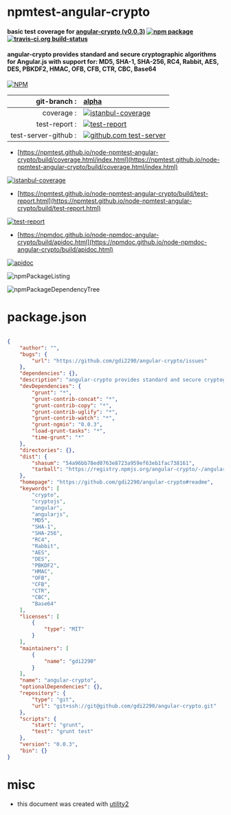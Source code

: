 # npmtest-angular-crypto

#### basic test coverage for  [angular-crypto (v0.0.3)](https://github.com/gdi2290/angular-crypto#readme)  [![npm package](https://img.shields.io/npm/v/npmtest-angular-crypto.svg?style=flat-square)](https://www.npmjs.org/package/npmtest-angular-crypto) [![travis-ci.org build-status](https://api.travis-ci.org/npmtest/node-npmtest-angular-crypto.svg)](https://travis-ci.org/npmtest/node-npmtest-angular-crypto)

#### angular-crypto provides standard and secure cryptographic algorithms for Angular.js with support for: MD5, SHA-1, SHA-256, RC4, Rabbit, AES, DES, PBKDF2, HMAC, OFB, CFB, CTR, CBC, Base64

[![NPM](https://nodei.co/npm/angular-crypto.png?downloads=true&downloadRank=true&stars=true)](https://www.npmjs.com/package/angular-crypto)

| git-branch : | [alpha](https://github.com/npmtest/node-npmtest-angular-crypto/tree/alpha)|
|--:|:--|
| coverage : | [![istanbul-coverage](https://npmtest.github.io/node-npmtest-angular-crypto/build/coverage.badge.svg)](https://npmtest.github.io/node-npmtest-angular-crypto/build/coverage.html/index.html)|
| test-report : | [![test-report](https://npmtest.github.io/node-npmtest-angular-crypto/build/test-report.badge.svg)](https://npmtest.github.io/node-npmtest-angular-crypto/build/test-report.html)|
| test-server-github : | [![github.com test-server](https://npmtest.github.io/node-npmtest-angular-crypto/GitHub-Mark-32px.png)](https://npmtest.github.io/node-npmtest-angular-crypto/build/app/index.html) | | build-artifacts : | [![build-artifacts](https://npmtest.github.io/node-npmtest-angular-crypto/glyphicons_144_folder_open.png)](https://github.com/npmtest/node-npmtest-angular-crypto/tree/gh-pages/build)|

- [https://npmtest.github.io/node-npmtest-angular-crypto/build/coverage.html/index.html](https://npmtest.github.io/node-npmtest-angular-crypto/build/coverage.html/index.html)

[![istanbul-coverage](https://npmtest.github.io/node-npmtest-angular-crypto/build/screenCapture.buildCi.browser.%252Ftmp%252Fbuild%252Fcoverage.lib.html.png)](https://npmtest.github.io/node-npmtest-angular-crypto/build/coverage.html/index.html)

- [https://npmtest.github.io/node-npmtest-angular-crypto/build/test-report.html](https://npmtest.github.io/node-npmtest-angular-crypto/build/test-report.html)

[![test-report](https://npmtest.github.io/node-npmtest-angular-crypto/build/screenCapture.buildCi.browser.%252Ftmp%252Fbuild%252Ftest-report.html.png)](https://npmtest.github.io/node-npmtest-angular-crypto/build/test-report.html)

- [https://npmdoc.github.io/node-npmdoc-angular-crypto/build/apidoc.html](https://npmdoc.github.io/node-npmdoc-angular-crypto/build/apidoc.html)

[![apidoc](https://npmdoc.github.io/node-npmdoc-angular-crypto/build/screenCapture.buildCi.browser.%252Ftmp%252Fbuild%252Fapidoc.html.png)](https://npmdoc.github.io/node-npmdoc-angular-crypto/build/apidoc.html)

![npmPackageListing](https://npmtest.github.io/node-npmtest-angular-crypto/build/screenCapture.npmPackageListing.svg)

![npmPackageDependencyTree](https://npmtest.github.io/node-npmtest-angular-crypto/build/screenCapture.npmPackageDependencyTree.svg)



# package.json

```json

{
    "author": "",
    "bugs": {
        "url": "https://github.com/gdi2290/angular-crypto/issues"
    },
    "dependencies": {},
    "description": "angular-crypto provides standard and secure cryptographic algorithms for Angular.js with support for: MD5, SHA-1, SHA-256, RC4, Rabbit, AES, DES, PBKDF2, HMAC, OFB, CFB, CTR, CBC, Base64",
    "devDependencies": {
        "grunt": "*",
        "grunt-contrib-concat": "*",
        "grunt-contrib-copy": "*",
        "grunt-contrib-uglify": "*",
        "grunt-contrib-watch": "*",
        "grunt-ngmin": "0.0.3",
        "load-grunt-tasks": "*",
        "time-grunt": "*"
    },
    "directories": {},
    "dist": {
        "shasum": "54a96bb78ed0763e8723a959ef63eb1fac738161",
        "tarball": "https://registry.npmjs.org/angular-crypto/-/angular-crypto-0.0.3.tgz"
    },
    "homepage": "https://github.com/gdi2290/angular-crypto#readme",
    "keywords": [
        "crypto",
        "cryptojs",
        "angular",
        "angularjs",
        "MD5",
        "SHA-1",
        "SHA-256",
        "RC4",
        "Rabbit",
        "AES",
        "DES",
        "PBKDF2",
        "HMAC",
        "OFB",
        "CFB",
        "CTR",
        "CBC",
        "Base64"
    ],
    "licenses": [
        {
            "type": "MIT"
        }
    ],
    "maintainers": [
        {
            "name": "gdi2290"
        }
    ],
    "name": "angular-crypto",
    "optionalDependencies": {},
    "repository": {
        "type": "git",
        "url": "git+ssh://git@github.com/gdi2290/angular-crypto.git"
    },
    "scripts": {
        "start": "grunt",
        "test": "grunt test"
    },
    "version": "0.0.3",
    "bin": {}
}
```



# misc
- this document was created with [utility2](https://github.com/kaizhu256/node-utility2)
